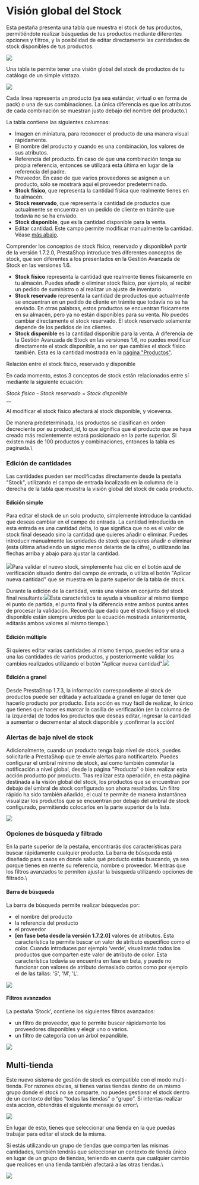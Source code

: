 # Visión global del Stock

Esta pestaña presenta una tabla que muestra el stock de tus productos, permitiéndote realizar búsquedas de tus productos mediante diferentes opciones y filtros, y la posibilidad de editar directamente las cantidades de stock disponibles de tus productos.

![](../../../../.gitbook/assets/54888024.png)

Una tabla te permite tener una visión global del stock de productos de tu catálogo de un simple vistazo.

![](../../../../.gitbook/assets/54267840.png)

Cada línea representa un producto (ya sea estándar, virtual o en forma de pack) o una de sus combinaciones. La única diferencia es que los atributos de cada combinación se muestran justo debajo del nombre del producto.\


La tabla contiene las siguientes columnas:

* Imagen en miniatura, para reconocer el producto de una manera visual rápidamente.
* El nombre del producto y cuando es una combinación, los valores de sus atributos.
* Referencia del producto. En caso de que una combinación tenga su propia referencia, entonces se utilizará esta última en lugar de la referencia del padre.
* Proveedor. En caso de que varios proveedores se asignen a un producto, sólo se mostrará aquí el proveedor predeterminado.
* **Stock** **físico**, que representa la cantidad física que realmente tienes en tu almacén.
* **Stock reservado**, que representa la cantidad de productos que actualmente se encuentra en un pedido de cliente en trámite que todavía no se ha enviado.
* **Stock disponible**, que es la cantidad disponible para la venta.
* Editar cantidad. Este campo permite modificar manualmente la cantidad. Véase [más abajo](vision-global-stock.md#VisionglobaldelStock-qty\_edition).

Comprender los conceptos de stock físico, reservado y disponibleA partir de la versión 1.7.2.0, PrestaShop introduce tres diferentes conceptos de stock, que son diferentes a los presentados en la Gestión Avanzada de Stock en las versiones 1.6.

* **Stock** **físico** representa la cantidad que realmente tienes físicamente en tu almacén. Puedes añadir o eliminar stock físico, por ejemplo, al recibir un pedido de suministro o al realizar un ajuste de inventario.
* **Stock reservado** representa la cantidad de productos que actualmente se encuentran en un pedido de cliente en trámite que todavía no se ha enviado. En otras palabras, estos productos se encuentran físicamente en su almacén, pero ya no están disponibles para su venta. No puedes cambiar directamente el stock reservado. El stock reservado solamente depende de los pedidos de los clientes.
* **Stock disponible** es la cantidad disponible para la venta. A diferencia de la Gestión Avanzada de Stock en las versiones 1.6, no puedes modificar directamente el stock disponible, a no ser que cambies el stock físico también. Esta es la cantidad mostrada en la [página "Productos"](../gestionar-productos.md).

Relación entre el stock físico, reservado y disponible

En cada momento, estos 3 conceptos de stock están relacionados entre sí mediante la siguiente ecuación:

_Stock físico - Stock reservado = Stock disponible_\
__

&#x20;Al modificar el stock físico afectará al stock disponible, y viceversa.

&#x20;De manera predeterminada, los productos se clasifican en orden decreciente por su product\_id, lo que significa que el producto que se haya creado más recientemente estará posicionado en la parte superior. Si existen más de 100 productos y combinaciones, entonces la tabla es paginada.\


### Edición de cantidades <a href="visionglobaldelstock-qty_editionediciondecantidades" id="visionglobaldelstock-qty_editionediciondecantidades"></a>

Las cantidades pueden ser modificadas directamente desde la pestaña "Stock", utilizando el campo de entrada localizado en la columna de la derecha de la tabla que muestra la visión global del stock de cada producto.

#### Edición simple <a href="visionglobaldelstock-edicionsimple" id="visionglobaldelstock-edicionsimple"></a>

Para editar el stock de un solo producto, simplemente introduce la cantidad que deseas cambiar en el campo de entrada. La cantidad introducida en esta entrada es una cantidad delta, lo que significa que no es el valor de stock final deseado sino la cantidad que quieres añadir o eliminar. Puedes introducir manualmente las unidades de stock que quieres añadir o eliminar (esta última añadiendo un signo menos delante de la cifra), o utilizando las flechas arriba y abajo para ajustar la cantidad.\
\
![](../../../../.gitbook/assets/54267843.gif)Para validar el nuevo stock, simplemente haz clic en el botón azul de verificación situado dentro del campo de entrada, o utiliza el botón "Aplicar nueva cantidad" que se muestra en la parte superior de la tabla de stock.

Durante la edición de la cantidad, verás una visión en conjunto del stock final resultante:![](../../../../.gitbook/assets/54267899.png)Esta característica te ayuda a visualizar al mismo tiempo el punto de partida, el punto final y la diferencia entre ambos puntos antes de procesar la validación. Recuerda que dado que el stock físico y el stock disponible están siempre unidos por la ecuación mostrada anteriormente, editarás ambos valores al mismo tiempo.\


#### Edición múltiple <a href="visionglobaldelstock-edicionmultiple" id="visionglobaldelstock-edicionmultiple"></a>

Si quieres editar varias cantidades al mismo tiempo, puedes editar una a una las cantidades de varios productos, y posteriormente validar los cambios realizados utilizando el botón "Aplicar nueva cantidad".![](../../../../.gitbook/assets/54267902.gif)

#### Edición a granel <a href="visionglobaldelstock-edicionagranel" id="visionglobaldelstock-edicionagranel"></a>

Desde PrestaShop 1.7.3, la información correspondiente al stock de productos puede ser editada y actualizada a granel en lugar de tener que hacerlo producto por producto. Esta acción es muy fácil de realizar, lo único que tienes que hacer es marcar la casilla de verificación (en la columna de la izquierda) de todos los productos que deseas editar, ingresar la cantidad a aumentar o decrementar al stock disponible y ¡confirmar la acción!

### Alertas de bajo nivel de stock <a href="visionglobaldelstock-alertasdebajoniveldestock" id="visionglobaldelstock-alertasdebajoniveldestock"></a>

Adicionalmente, cuando un producto tenga bajo nivel de stock, puedes solicitarle a PrestaShop que te envíe alertas para notificartelo. Puedes configurar el umbral mínimo de stock, así como también conmutar la notificación a nivel global, desde la página "Producto" o bien realizar esta acción producto por producto. Tras realizar esta operación, en esta página destinada a la visión global del stock, los productos que se encuentran por debajo del umbral de stock configurado son ahora resaltados. Un filtro rápido ha sido también añadido, el cual te permite de manera instantánea visualizar los productos que se encuentran por debajo del umbral de stock configurado, permitiendo colocarlos en la parte superior de la lista.

![](../../../../.gitbook/assets/55607508.png)

### Opciones de búsqueda y filtrado <a href="visionglobaldelstock-opcionesdebusquedayfiltrado" id="visionglobaldelstock-opcionesdebusquedayfiltrado"></a>

En la parte superior de la pestaña, encontrarás dos características para buscar rápidamente cualquier producto. La barra de búsqueda está diseñado para casos en donde sabe qué producto estás buscando, ya sea porque tienes en mente su referencia, nombre o proveedor. Mientras que los filtros avanzados te permiten ajustar la búsqueda utilizando opciones de filtrado.\


#### Barra de búsqueda <a href="visionglobaldelstock-stock_search_barbarradebusqueda" id="visionglobaldelstock-stock_search_barbarradebusqueda"></a>

La barra de búsqueda permite realizar búsquedas por:

* el nombre del producto
* la referencia del producto
* el proveedor
* **\[en fase beta desde la versión 1.7.2.0]** valores de atributos. Esta característica te permite buscar un valor de atributo específico como el color. Cuando introduces por ejemplo ‘verde’, visualizarás todos los productos que comparten este valor de atributo de color. Esta característica todavía se encuentra en fase en beta, y puede no funcionar con valores de atributo demasiado cortos como por ejemplo el de las tallas: 'S', 'M', 'L'.

![](../../../../.gitbook/assets/54267904.gif)

#### Filtros avanzados <a href="visionglobaldelstock-filtrosavanzados" id="visionglobaldelstock-filtrosavanzados"></a>

La pestaña ‘Stock’, contiene los siguientes filtros avanzados:

* un filtro de proveedor, que te permite buscar rápidamente los proveedores disponibles y elegir uno o varios.
* un filtro de categoría con un árbol expandible.

![](../../../../.gitbook/assets/54267906.png)

## Multi-tienda <a href="visionglobaldelstock-multi-tienda" id="visionglobaldelstock-multi-tienda"></a>

Este nuevo sistema de gestión de stock es compatible con el modo multi-tienda. Por razones obvias, si tienes varias tiendas dentro de un mismo grupo donde el stock no se comparte, no puedes gestionar el stock dentro de un contexto del tipo “todas las tiendas” o “grupo”. Si intentas realizar esta acción, obtendrás el siguiente mensaje de error:\


![](../../../../.gitbook/assets/54888027.png)

En lugar de esto, tienes que seleccionar una tienda en la que puedas trabajar para editar el stock de la misma.

Si estás utilizando un grupo de tiendas que comparten las mismas cantidades, también tendrás que seleccionar un contexto de tienda único en lugar de un grupo de tiendas, teniendo en cuenta que cualquier cambio que realices en una tienda también afectará a las otras tiendas.\


![](../../../../.gitbook/assets/54267912.png)
